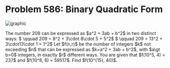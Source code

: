 # Problem 586: Binary Quadratic Form

![graphic](img586.gif)

The number 209 can be expressed as \$a\^2 + 3ab + b\^2\$ in two distinct
ways: \$ \\qquad 209 = 8\^2 + 3\\cdot 8\\cdot 5 + 5\^2\$ \$ \\qquad 209
= 13\^2 + 3\\cdot13\\cdot 1 + 1\^2\$ Let \$f(n,r)\$ be the number of
integers \$k\$ not exceeding \$n\$ that can be expressed as \$k=a\^2 +
3ab + b\^2\$, with \$a\\gt b&gt;0\$ integers, in exactly \$r\$ different
ways. You are given that \$f(10\^5, 4) = 237\$ and \$f(10\^8, 6) =
59517\$. Find \$f(10\^{15}, 40)\$.
